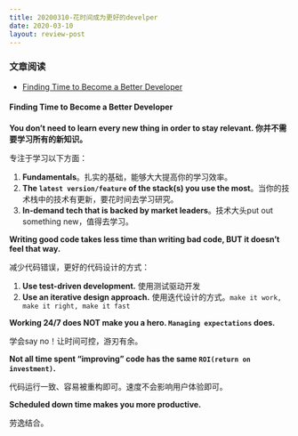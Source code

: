 ```yaml
---
title: 20200310-花时间成为更好的develper
date: 2020-03-10
layout: review-post
---
```


### 文章阅读
- [Finding Time to Become a Better Developer](https://www.freecodecamp.org/news/finding-time-to-become-a-better-developer-eebc154881b2/)

#### Finding Time to Become a Better Developer
**You don’t need to learn every new thing in order to stay relevant. 你并不需要学习所有的新知识。**

专注于学习以下方面：

1. **Fundamentals**。扎实的基础，能够大大提高你的学习效率。
2. **The `latest version/feature` of the stack(s) you use the most**。当你的技术栈中的技术有更新，要花时间去学习研究。
3. **In-demand tech that is backed by market leaders**。技术大头put out something new，值得去学习。


**Writing good code takes less time than writing bad code, BUT it doesn’t feel that way.**

减少代码错误，更好的代码设计的方式：

1. **Use test-driven development.** 使用测试驱动开发
2. **Use an iterative design approach.** 使用迭代设计的方式。`make it work, make it right, make it fast`


**Working 24/7 does NOT make you a hero. `Managing expectations` does.**

学会say no！让时间可控，游刃有余。


**Not all time spent “improving” code has the same `ROI(return on investment)`.**

代码运行一致、容易被重构即可。速度不会影响用户体验即可。


**Scheduled down time makes you more productive.**

劳逸结合。
